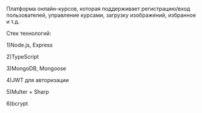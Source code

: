 Платформа онлайн-курсов, которая поддерживает регистрацию/вход пользователей, управление курсами, загрузку изображений, избранное и т.д.

Стек технологий:

1)Node.js, Express

2)TypeScript

3)MongoDB, Mongoose

4)JWT для авторизации

5)Multer + Sharp 

6)bcrypt
